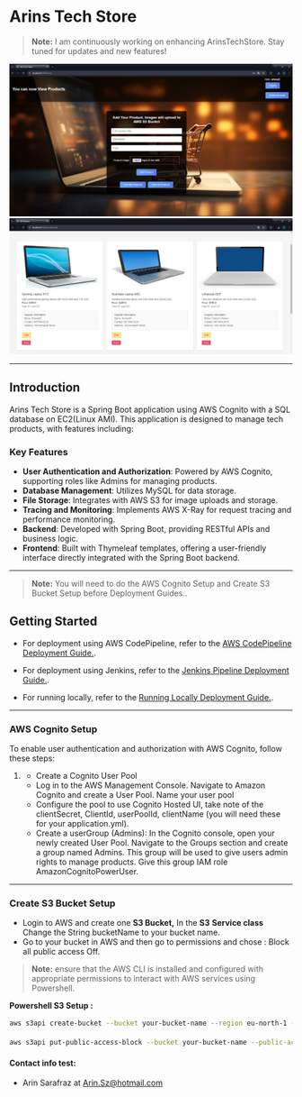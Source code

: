 # Arins Tech Store

> **Note:** I am continuously working on enhancing ArinsTechStore. Stay tuned for updates and new features!

![Build Success](https://github.com/Arinsz/cloudutveckling/blob/main/src/main/resources/static/images/Github%20presentation%20Images/hemsida1.jpg)
![Build Success](https://github.com/Arinsz/cloudutveckling/blob/main/src/main/resources/static/images/Github%20presentation%20Images/hemsida2.jpg)




---
## Introduction

Arins Tech Store is a Spring Boot application using AWS Cognito with a SQL database on EC2(Linux AMI). This application is designed to manage tech products, with features including:

### Key Features

- **User Authentication and Authorization**: Powered by AWS Cognito, supporting roles like Admins for managing products.
- **Database Management**: Utilizes MySQL for data storage.
- **File Storage**: Integrates with AWS S3 for image uploads and storage.
- **Tracing and Monitoring**: Implements AWS X-Ray for request tracing and performance monitoring.
- **Backend**: Developed with Spring Boot, providing RESTful APIs and business logic.
- **Frontend**: Built with Thymeleaf templates, offering a user-friendly interface directly integrated with the Spring Boot backend.

---
> **Note:** You will need to do the AWS Cognito Setup and Create S3 Bucket Setup before Deployment Guides..
## Getting Started
* For deployment using AWS CodePipeline, refer to the [AWS CodePipeline Deployment Guide.](https://github.com/Arinsz/cloudutveckling/blob/main/AWS%20CodePipeline%20Deployment.md).

* For deployment using Jenkins, refer to the [Jenkins Pipeline Deployment Guide.](https://github.com/Arinsz/cloudutveckling/blob/main/JENKINS%20DEPLOYMENT.md).

* For running locally, refer to the [Running Locally Deployment Guide.](https://github.com/Arinsz/cloudutveckling/blob/main/Running%20Locally.md).
---

### AWS Cognito Setup
To enable user authentication and authorization with AWS Cognito, follow these steps:

1.  * Create a Cognito User Pool
    * Log in to the AWS Management Console. Navigate to Amazon Cognito and create a User Pool.
     Name your user pool 
    *  Configure the pool to use Cognito Hosted UI,  take note of the clientSecret, ClientId, userPoolId, clientName (you will need these for your application.yml).
    *  Create a userGroup (Admins):
   In the Cognito console, open your newly created User Pool.
   Navigate to the Groups section and create a group named Admins.
   This group will be used to give users admin rights to manage products.
   Give this group IAM role AmazonCognitoPowerUser.

---
### Create S3 Bucket Setup



* Login to AWS and create one **S3 Bucket,** In the **S3** **Service class** Change the String bucketName to your bucket name.
* Go to your bucket in AWS and then go to permissions and chose : Block all public access
  Off.

  
> **Note:** ensure that the AWS CLI is installed and configured with appropriate permissions to interact with AWS services using Powershell.

**Powershell S3 Setup :** 

  ```bash
  aws s3api create-bucket --bucket your-bucket-name --region eu-north-1 --create-bucket-configuration LocationConstraint=eu-north-1
  
  aws s3api put-public-access-block --bucket your-bucket-name --public-access-block-configuration BlockPublicAcls=false,IgnorePublicAcls=false,BlockPublicPolicy=false,RestrictPublicBuckets=false
   ```


#### Contact info test:

* Arin Sarafraz at Arin.Sz@hotmail.com
